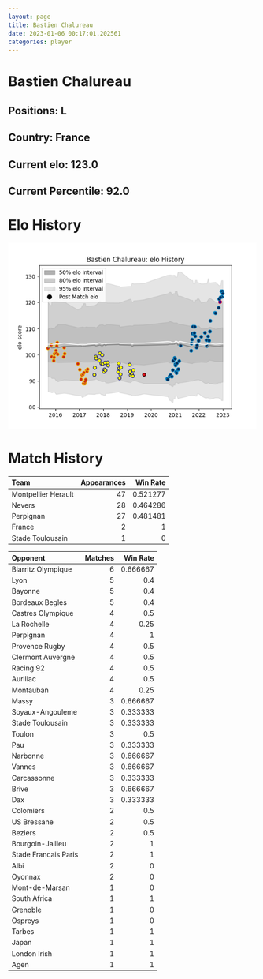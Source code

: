```yaml
---  
layout: page  
title: Bastien Chalureau  
date: 2023-01-06 00:17:01.202561  
categories: player  
---
```

# Bastien Chalureau

## Positions: L

## Country: France

## Current elo: 123.0

## Current Percentile: 92.0

# Elo History


![elo history](history_BastienChalureau.png)
# Match History


| Team                |   Appearances |   Win Rate |
|:--------------------|--------------:|-----------:|
| Montpellier Herault |            47 |   0.521277 |
| Nevers              |            28 |   0.464286 |
| Perpignan           |            27 |   0.481481 |
| France              |             2 |   1        |
| Stade Toulousain    |             1 |   0        |

| Opponent             |   Matches |   Win Rate |
|:---------------------|----------:|-----------:|
| Biarritz Olympique   |         6 |   0.666667 |
| Lyon                 |         5 |   0.4      |
| Bayonne              |         5 |   0.4      |
| Bordeaux Begles      |         5 |   0.4      |
| Castres Olympique    |         4 |   0.5      |
| La Rochelle          |         4 |   0.25     |
| Perpignan            |         4 |   1        |
| Provence Rugby       |         4 |   0.5      |
| Clermont Auvergne    |         4 |   0.5      |
| Racing 92            |         4 |   0.5      |
| Aurillac             |         4 |   0.5      |
| Montauban            |         4 |   0.25     |
| Massy                |         3 |   0.666667 |
| Soyaux-Angouleme     |         3 |   0.333333 |
| Stade Toulousain     |         3 |   0.333333 |
| Toulon               |         3 |   0.5      |
| Pau                  |         3 |   0.333333 |
| Narbonne             |         3 |   0.666667 |
| Vannes               |         3 |   0.666667 |
| Carcassonne          |         3 |   0.333333 |
| Brive                |         3 |   0.666667 |
| Dax                  |         3 |   0.333333 |
| Colomiers            |         2 |   0.5      |
| US Bressane          |         2 |   0.5      |
| Beziers              |         2 |   0.5      |
| Bourgoin-Jallieu     |         2 |   1        |
| Stade Francais Paris |         2 |   1        |
| Albi                 |         2 |   0        |
| Oyonnax              |         2 |   0        |
| Mont-de-Marsan       |         1 |   0        |
| South Africa         |         1 |   1        |
| Grenoble             |         1 |   0        |
| Ospreys              |         1 |   0        |
| Tarbes               |         1 |   1        |
| Japan                |         1 |   1        |
| London Irish         |         1 |   1        |
| Agen                 |         1 |   1        |
